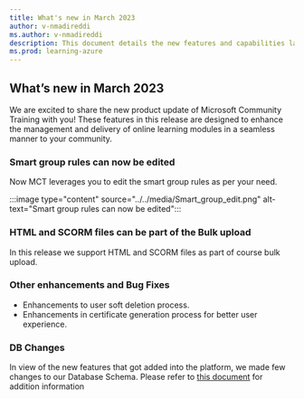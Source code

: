 ```yaml
---
title: What's new in March 2023
author: v-nmadireddi
ms.author: v-nmadireddi
description: This document details the new features and capabilities launched on the Microsoft Community Training platform in March 2023. 
ms.prod: learning-azure
---
```


## What’s new in March 2023

We are excited to share the new product update of Microsoft Community Training with you! These features in this release are designed to enhance the management and delivery of online learning modules in a seamless manner to your community.

### Smart group rules can now be edited

Now MCT leverages you to edit the smart group rules as per your need.

:::image type="content" source="../../media/Smart_group_edit.png" alt-text="Smart group rules can now be edited":::

### HTML and SCORM files can be part of the Bulk upload

In this release we support HTML and SCORM files as part of course bulk upload.

### Other enhancements and Bug Fixes  

* Enhancements to user soft deletion process.
* Enhancements in certificate generation process for better user experience.

### DB Changes

In view of the new features that got added into the platform, we made few changes to our Database Schema. Please refer to [this document](../../analytics/custom-reports/database-schema.md#database-schema-overview) for addition information
